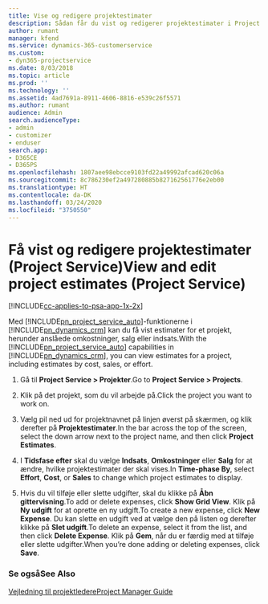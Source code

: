```yaml
---
title: Vise og redigere projektestimater
description: Sådan får du vist og redigerer projektestimater i Project Service
author: rumant
manager: kfend
ms.service: dynamics-365-customerservice
ms.custom:
- dyn365-projectservice
ms.date: 8/03/2018
ms.topic: article
ms.prod: ''
ms.technology: ''
ms.assetid: 4ad7691a-8911-4606-8816-e539c26f5571
ms.author: rumant
audience: Admin
search.audienceType:
- admin
- customizer
- enduser
search.app:
- D365CE
- D365PS
ms.openlocfilehash: 1807aee98ebcce9103fd22a49992afcad620c06a
ms.sourcegitcommit: 8c786230ef2a497280885b827162561776e2eb00
ms.translationtype: HT
ms.contentlocale: da-DK
ms.lasthandoff: 03/24/2020
ms.locfileid: "3750550"
---
```

# <a name="view-and-edit-project-estimates-project-service"></a><span data-ttu-id="d4f1e-103">Få vist og redigere projektestimater (Project Service)</span><span class="sxs-lookup"><span data-stu-id="d4f1e-103">View and edit project estimates (Project Service)</span></span>

[!INCLUDE[cc-applies-to-psa-app-1x-2x](../includes/cc-applies-to-psa-app-1x-2x.md)]

<span data-ttu-id="d4f1e-104">Med [!INCLUDE[pn_project_service_auto](../includes/pn-project-service-auto.md)]-funktionerne i [!INCLUDE[pn_dynamics_crm](../includes/pn-dynamics-crm.md)] kan du få vist estimater for et projekt, herunder anslåede omkostninger, salg eller indsats.</span><span class="sxs-lookup"><span data-stu-id="d4f1e-104">With the [!INCLUDE[pn_project_service_auto](../includes/pn-project-service-auto.md)] capabilities in [!INCLUDE[pn_dynamics_crm](../includes/pn-dynamics-crm.md)], you can view estimates for a project, including estimates by cost, sales, or effort.</span></span>  
  
1.  <span data-ttu-id="d4f1e-105">Gå til **Project Service > Projekter**.</span><span class="sxs-lookup"><span data-stu-id="d4f1e-105">Go to **Project Service > Projects**.</span></span>  
  
2.  <span data-ttu-id="d4f1e-106">Klik på det projekt, som du vil arbejde på.</span><span class="sxs-lookup"><span data-stu-id="d4f1e-106">Click the project you want to work on.</span></span>  
  
3.  <span data-ttu-id="d4f1e-107">Vælg pil ned ud for projektnavnet på linjen øverst på skærmen, og klik derefter på **Projektestimater**.</span><span class="sxs-lookup"><span data-stu-id="d4f1e-107">In the bar across the top of the screen, select the down arrow next to the project name, and then click **Project Estimates**.</span></span>  
  
4.  <span data-ttu-id="d4f1e-108">I **Tidsfase efter** skal du vælge **Indsats**, **Omkostninger** eller **Salg** for at ændre, hvilke projektestimater der skal vises.</span><span class="sxs-lookup"><span data-stu-id="d4f1e-108">In **Time-phase By**, select **Effort**, **Cost**, or **Sales** to change which project estimates to display.</span></span>  
  
5.  <span data-ttu-id="d4f1e-109">Hvis du vil tilføje eller slette udgifter, skal du klikke på **Åbn gittervisning**.</span><span class="sxs-lookup"><span data-stu-id="d4f1e-109">To add or delete expenses, click **Show Grid View**.</span></span> <span data-ttu-id="d4f1e-110">Klik på **Ny udgift** for at oprette en ny udgift.</span><span class="sxs-lookup"><span data-stu-id="d4f1e-110">To create a new expense, click **New Expense**.</span></span> <span data-ttu-id="d4f1e-111">Du kan slette en udgift ved at vælge den på listen og derefter klikke på **Slet udgift**.</span><span class="sxs-lookup"><span data-stu-id="d4f1e-111">To delete an expense, select it from the list, and then click **Delete Expense**.</span></span> <span data-ttu-id="d4f1e-112">Klik på **Gem**, når du er færdig med at tilføje eller slette udgifter.</span><span class="sxs-lookup"><span data-stu-id="d4f1e-112">When you’re done adding or deleting expenses, click **Save**.</span></span>  
  
### <a name="see-also"></a><span data-ttu-id="d4f1e-113">Se også</span><span class="sxs-lookup"><span data-stu-id="d4f1e-113">See Also</span></span>  
 [<span data-ttu-id="d4f1e-114">Vejledning til projektledere</span><span class="sxs-lookup"><span data-stu-id="d4f1e-114">Project Manager Guide</span></span>](../project-service/project-manager-guide.md)
